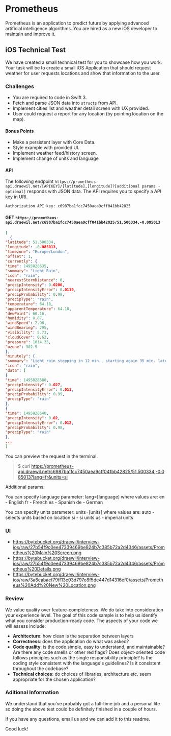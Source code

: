 # Prometheus
Prometheus is an application to predict future by applying advanced artificial intelligence algorithms. You are hired as a new iOS developer to maintain and improve it.

## iOS Technical Test

We have created a small technical test for you to showcase how you work. Your task will be to create a small iOS Application that should request weather for user requests locations and show that information to the user.

### Challenges

* You are required to code in Swift 3.
* Fetch and parse JSON data into `structs` from API.
* Implement cities list and weather detail screen with UX provided.
* User could request a report for any location (by pointing location on the map).

#### Bonus Points

* Make a persistent layer with Core Data.
* Style example with provided UI.
* Implement weather feed/history screen.
* Implement change of units and language

#### API

The following endpoint `https://prometheus-api.draewil.net/[APIKEY]/[latitude],[longitude]?[additional params - optional]` responds with JSON data. The API requires you to specify a API key in URI.

`Authorization API key: c6987ba1fcc7450aea9cff041bb42825`

#### GET `https://prometheus-api.draewil.net/c6987ba1fcc7450aea9cff041bb42825/51.500334,-0.085013`
```json 
[
  {
"latitude": 51.500334,
"longitude": -0.085013,
"timezone": "Europe/London",
"offset": 1,
"currently": {
"time": 1495028635,
"summary": "Light Rain",
"icon": "rain",
"nearestStormDistance": 0,
"precipIntensity": 0.0206,
"precipIntensityError": 0.0119,
"precipProbability": 0.98,
"precipType": "rain",
"temperature": 64.18,
"apparentTemperature": 64.18,
"dewPoint": 60.16,
"humidity": 0.87,
"windSpeed": 2.96,
"windBearing": 295,
"visibility": 5.73,
"cloudCover": 0.62,
"pressure": 1014.25,
"ozone": 302.9
},
"minutely": {
"summary": "Light rain stopping in 12 min., starting again 35 min. later.",
"icon": "rain",
"data": [
{
"time": 1495028580,
"precipIntensity": 0.027,
"precipIntensityError": 0.011,
"precipProbability": 0.99,
"precipType": "rain"
},
{
"time": 1495028640,
"precipIntensity": 0.02,
"precipIntensityError": 0.012,
"precipProbability": 0.98,
"precipType": "rain"
},
...
]
```

You can preview the request in the terminal.
> $ curl https://prometheus-api.draewil.net/c6987ba1fcc7450aea9cff041bb42825/51.500334,-0.085013?lang=fr&units=si

Additional params:

You can specify language parameter:
lang=[language]
where values are:
en - English
fr - French
es - Spanish
de - German

You can specify units parameter:
units=[units]
where values are:
auto - selects units based on location
si - si units
us - imperial units


### UI

* https://bytebucket.org/draewil/interview-ios/raw/27b54f9c0ee47339469be824b7c385b72a2d4346/assets/Prometheus%20Main%20Screen.png
* https://bytebucket.org/draewil/interview-ios/raw/27b54f9c0ee47339469be824b7c385b72a2d4346/assets/Prometheus%20Details.png
* https://bytebucket.org/draewil/interview-ios/raw/3a6eabacf79ff13c03d797e8f5de447d14316ef0/assets/Prometheus%20Add%20New%20Location.png


### Review

We value quality over feature-completeness. We do take into consideration your experience level. The goal of this code sample is to help us identify what you consider production-ready code. 
The aspects of your code we will assess include:

* **Architecture**: how clean is the separation between layers
* **Correctness**: does the application do what was asked? 
* **Code quality**: is the code simple, easy to understand, and maintainable? Are there any code smells or other red flags? Does object-oriented code follows principles such as the single responsibility principle? Is the coding style consistent with the language's guidelines? Is it consistent throughout the codebase?
* **Technical choices**: do choices of libraries, architecture etc. seem appropriate for the chosen application?


### Aditional Information

We understand that you’ve probably got a full-time job and a personal life so doing the above test could be definitely finished in a couple of hours.

If you have any questions, email us and we can add it to this readme.

Good luck!